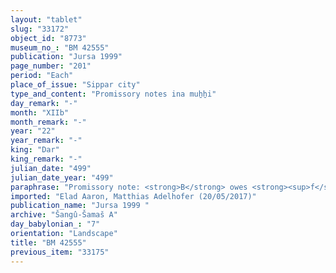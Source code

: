 ```yaml
---
layout: "tablet"
slug: "33172"
object_id: "8773"
museum_no_: "BM 42555"
publication: "Jursa 1999"
page_number: "201"
period: "Each"
place_of_issue: "Sippar city"
type_and_content: "Promissory notes ina muẖẖi"
day_remark: "-"
month: "XIIb"
month_remark: "-"
year: "22"
year_remark: "-"
king: "Dar"
king_remark: "-"
julian_date: "499"
julian_date_year: "499"
paraphrase: "Promissory note: <strong>B</strong> owes <strong><sup>f</sup>A</strong> 65 kor (11700 l) of dates. He is to pay the dates and interest in Arahsamna (VIII). 5 witnesses and the scribe: Nergal-ēṭir/L&acirc;b&acirc;&scaron;i//Nann&ucirc;tu.<br /> &nbsp;<br /> <strong><sup>f</sup>A</strong> = Aya-hīpat/Mu&scaron;ēzib-Marduk//Balīh&ucirc;; <strong>B</strong> = Nidintu-Marduk/&Scaron;ama&scaron;-&scaron;umu-lī&scaron;ir//Ileˀˀi-Marduk"
imported: "Elad Aaron, Matthias Adelhofer (20/05/2017)"
publication_name: "Jursa 1999 "
archive: "Šangû-Šamaš A"
day_babylonian_: "7"
orientation: "Landscape"
title: "BM 42555"
previous_item: "33175"
---
```

